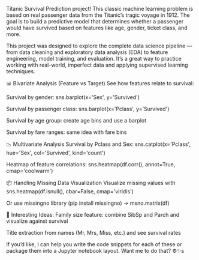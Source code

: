 Titanic Survival Prediction project! This classic machine learning problem is based on real passenger data from the Titanic’s tragic voyage in 1912. The goal is to build a predictive model that determines whether a passenger would have survived based on features like age, gender, ticket class, and more.

This project was designed to explore the complete data science pipeline — from data cleaning and exploratory data analysis (EDA) to feature engineering, model training, and evaluation. It’s a great way to practice working with real-world, imperfect data and applying supervised learning techniques.

📊 Bivariate Analysis (Feature vs Target)
See how features relate to survival:

Survival by gender: sns.barplot(x='Sex', y='Survived')

Survival by passenger class: sns.barplot(x='Pclass', y='Survived')

Survival by age group: create age bins and use a barplot

Survival by fare ranges: same idea with fare bins

📉 Multivariate Analysis
Survival by Pclass and Sex: sns.catplot(x='Pclass', hue='Sex', col='Survived', kind='count')

Heatmap of feature correlations: sns.heatmap(df.corr(), annot=True, cmap='coolwarm')

📦 Handling Missing Data Visualization
Visualize missing values with sns.heatmap(df.isnull(), cbar=False, cmap='viridis')

Or use missingno library (pip install missingno) → msno.matrix(df)

🚢 Interesting Ideas:
Family size feature: combine SibSp and Parch and visualize against survival

Title extraction from names (Mr, Mrs, Miss, etc.) and see survival rates

If you’d like, I can help you write the code snippets for each of these or package them into a Jupyter notebook layout. Want me to do that? ⚙️✨s